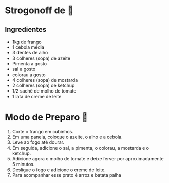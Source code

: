 # Strogonoff de 🍗

## Ingredientes

- 1kg de frango
- 1 cebola média
- 3 dentes de alho
- 3 colheres (sopa) de azeite
- Pimenta a gosto
- sal a gosto
- colorau a gosto
- 4 colheres (sopa) de mostarda
- 2 colheres (sopa) de ketchup
- 1/2 sachê de molho de tomate
- 1 lata de creme de leite

# Modo de Preparo :fork_and_knife:

1. Corte o frango em cubinhos.
2. Em uma panela, coloque o azeite, o alho e a cebola.
3. Leve ao fogo até dourar.
4. Em seguida, adicione o sal, a pimenta, o colorau, a mostarda e o ketchup.
5. Adicione agora o molho de tomate e deixe ferver por aproximadamente 5 minutos.
6. Desligue o fogo e adicione o creme de leite.
7. Para acompanhar esse prato é arroz e batata palha
